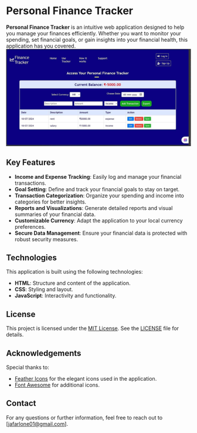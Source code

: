 # Personal Finance Tracker

**Personal Finance Tracker** is an intuitive web application designed to help you manage your finances efficiently. Whether you want to monitor your spending, set financial goals, or gain insights into your financial health, this application has you covered.
![Personal Finance Tracker](https://github.com/JafarLone/FinTrackPro/blob/main/image.jpg?raw=true)

## Key Features

- **Income and Expense Tracking**: Easily log and manage your financial transactions.
- **Goal Setting**: Define and track your financial goals to stay on target.
- **Transaction Categorization**: Organize your spending and income into categories for better insights.
- **Reports and Visualizations**: Generate detailed reports and visual summaries of your financial data.
- **Customizable Currency**: Adapt the application to your local currency preferences.
- **Secure Data Management**: Ensure your financial data is protected with robust security measures.

## Technologies

This application is built using the following technologies:
- **HTML**: Structure and content of the application.
- **CSS**: Styling and layout.
- **JavaScript**: Interactivity and functionality.

## License

This project is licensed under the [MIT License](LICENSE). See the [LICENSE](LICENSE) file for details.

## Acknowledgements

Special thanks to:
- [Feather Icons](https://feathericons.com/) for the elegant icons used in the application.
- [Font Awesome](https://fontawesome.com/) for additional icons.

## Contact

For any questions or further information, feel free to reach out to [jafarlone01@gmail.com].
